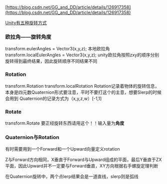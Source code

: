 [https://blog.csdn.net/GG_and_DD/article/details/126917358](https://blog.csdn.net/GG_and_DD/article/details/126917358) 

[Unity有五种旋转方式](https://blog.csdn.net/zxy13826134783/article/details/79461816)

### 欧拉角——旋转角度
transform.eulerAngles = Vector3(x,y,z);
本地欧拉角
transform.localEulerAngles = Vector3(x,y,z);
unity欧拉角按照zxy的顺序分别旋转得到最终结果，因此旋转顺序不同结果不同

### Rotation
transform.Rotation
transform.localRotation
Rotation记录着物体的旋转信息，本身是四元数Quaternion形式要注意，平时不要打这个的主意，想要Slerp的时候会用到
Quaternion的记录方式为（x,y,z,w）[-1,1]

### Rotate
transform.Rotate
要正经旋转东西请用这个！！输入量为**角度**

### Quaternion与Rotation

有时需要用到一个Forward和一个Upward向量定义rotation

Z与Forward方向相同，X垂直于Forward与Upward组成的平面，最后Y垂直于ZX平面，因此Upward并不一定要与Forward垂直，XY方向根据右手螺旋定理判断


在Quaternion旋转中，两个点lerp结果会是一道直线，slerp则是弧线